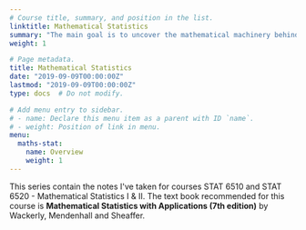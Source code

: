 ```yaml
---
# Course title, summary, and position in the list.
linktitle: Mathematical Statistics
summary: "The main goal is to uncover the mathematical machinery behind core probabilistic and statistical concepts and properties. Topics in the first half include set opeartions, laws of probability, conditional probability, common discrete and continuous distributions, sampling distributions, moment generating functions and law of large numbers. The second half of the course focuses on two fundamental concepts in statistical inference: estimation and hypothesis testing. Finally we introduce important topics including linear regression and analysis of variance."
weight: 1

# Page metadata.
title: Mathematical Statistics
date: "2019-09-09T00:00:00Z"
lastmod: "2019-09-09T00:00:00Z"
type: docs  # Do not modify.

# Add menu entry to sidebar.
# - name: Declare this menu item as a parent with ID `name`.
# - weight: Position of link in menu.
menu:
  maths-stat:
    name: Overview
    weight: 1
---
```


This series contain the notes I've taken for courses STAT 6510 and STAT 6520 - Mathematical Statistics I & II. The text book recommended for this course is **Mathematical Statistics with Applications (7th edition)** by Wackerly, Mendenhall and Sheaffer.
